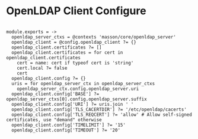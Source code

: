 
# OpenLDAP Client Configure

```

```

    module.exports = ->
      openldap_server_ctxs = @contexts 'masson/core/openldap_server'
      openldap_client = @config.openldap_client ?= {}
      openldap_client.certificates ?= []
      openldap_client.certificates = for cert in openldap_client.certificates
        cert = name: cert if typeof cert is 'string'
        cert.local ?= false
        cert
      openldap_client.config ?= {}
      uris = for openldap_server_ctx in openldap_server_ctxs
        openldap_server_ctx.config.openldap_server.uri
      openldap_client.config['BASE'] ?= openldap_server_ctxs[0].config.openldap_server.suffix
      openldap_client.config['URI'] ?= uris.join ' '
      openldap_client.config['TLS_CACERTDIR'] ?= '/etc/openldap/cacerts'
      openldap_client.config['TLS_REQCERT'] ?= 'allow' # Allow self-signed certificates, use "demand" otherwise
      openldap_client.config['TIMELIMIT'] ?= '15'
      openldap_client.config['TIMEOUT'] ?= '20'

